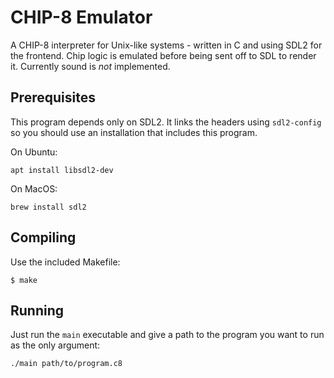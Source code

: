 # CHIP-8 Emulator

A CHIP-8 interpreter for Unix-like systems - written in C and using SDL2 for the frontend. Chip logic is emulated before being sent off to SDL to render it. Currently sound is _not_ implemented.

## Prerequisites
This program depends only on SDL2. It links the headers using `sdl2-config` so you should use an installation that includes this program.

On Ubuntu:

```apt install libsdl2-dev```

On MacOS:

```brew install sdl2```

## Compiling
Use the included Makefile:

```$ make```

## Running
Just run the `main` executable and give a path to the program you want to run as the only argument:

```./main path/to/program.c8```
